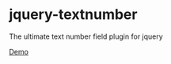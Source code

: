 # jquery-textnumber
The ultimate text number field plugin for jquery

[Demo](https://cdn.rawgit.com/nonpervenuto/jquery-textnumber/master/demo.html)
